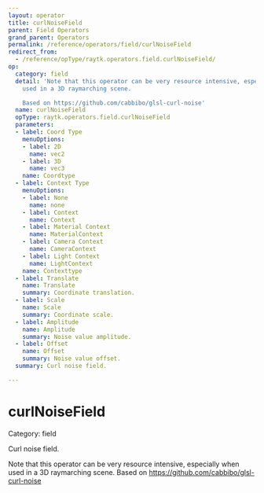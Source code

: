 ```yaml
---
layout: operator
title: curlNoiseField
parent: Field Operators
grand_parent: Operators
permalink: /reference/operators/field/curlNoiseField
redirect_from:
  - /reference/opType/raytk.operators.field.curlNoiseField/
op:
  category: field
  detail: 'Note that this operator can be very resource intensive, especially when
    used in a 3D raymarching scene.

    Based on https://github.com/cabbibo/glsl-curl-noise'
  name: curlNoiseField
  opType: raytk.operators.field.curlNoiseField
  parameters:
  - label: Coord Type
    menuOptions:
    - label: 2D
      name: vec2
    - label: 3D
      name: vec3
    name: Coordtype
  - label: Context Type
    menuOptions:
    - label: None
      name: none
    - label: Context
      name: Context
    - label: Material Context
      name: MaterialContext
    - label: Camera Context
      name: CameraContext
    - label: Light Context
      name: LightContext
    name: Contexttype
  - label: Translate
    name: Translate
    summary: Coordinate translation.
  - label: Scale
    name: Scale
    summary: Coordinate scale.
  - label: Amplitude
    name: Amplitude
    summary: Noise value amplitude.
  - label: Offset
    name: Offset
    summary: Noise value offset.
  summary: Curl noise field.

---
```


# curlNoiseField

Category: field



Curl noise field.

Note that this operator can be very resource intensive, especially when used in a 3D raymarching scene.
Based on https://github.com/cabbibo/glsl-curl-noise